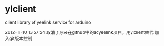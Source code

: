 ylclient
========

client library of yeelink service for arduino

2012-11-10 13:57:54 	取消了原来在github中的adyeelink项目，用ylclient替代
					加入git版本控制
					
